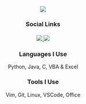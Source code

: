 <h1 align="center">
  <a href="https://git.io/typing-svg">
    <img src="https://readme-typing-svg.herokuapp.com/?lines=Hello,+There!+👋;This+is+Hawkins+Peterson;Nice+to+meet+you!&center=true&size=30">
  </a>
</h1>

<h3 align="center">Social Links</h3>

<h5 align="center">
<a href="https://www.linkedin.com/in/hawkins-peterson/" title="linkedin"><img src="https://img.shields.io/badge/-LinkedIn-blue?style=flat-square&logo=LinkedIn&logo-color=white"> </a>
<a href="mailto:hawkinspeterson03@gmail.com" title="gmail"><img src="https://img.shields.io/badge/-HawkinsPeterson03@gmail.com-red?style=flat-square&logo=Gmail&logoColor=white"></a> 
</h5> <!---           LINKS!            --->

<h3 align="center">Languages I Use</h3>

<p align="center"> Python, Java, C, VBA & Excel </p>

<h3 align="center">Tools I Use</h3>

<p align="center">Vim, Git, Linux, VSCode, Office
 
